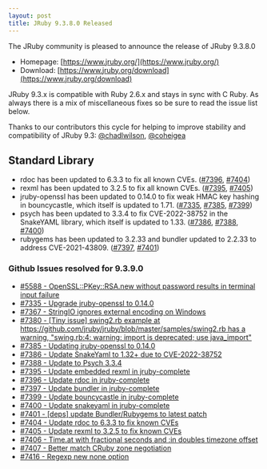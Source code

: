 ```yaml
---
layout: post
title: JRuby 9.3.8.0 Released
---
```


The JRuby community is pleased to announce the release of JRuby 9.3.8.0

* Homepage: [https://www.jruby.org/](https://www.jruby.org/)
* Download: [https://www.jruby.org/download](https://www.jruby.org/download)

JRuby 9.3.x is compatible with Ruby 2.6.x and stays in sync with C Ruby. As always there is a mix of miscellaneous fixes so be sure to read the issue list below.

Thanks to our contributors this cycle for helping to improve stability and compatibility of JRuby 9.3: [@chadlwilson], [@coheigea]

Standard Library
----------------

* rdoc has been updated to 6.3.3 to fix all known CVEs. ([#7396], [#7404])
* rexml has been updated to 3.2.5 to fix all known CVEs. ([#7395], [#7405])
* jruby-openssl has been updated to 0.14.0 to fix weak HMAC key hashing in bouncycastle, which itself is updated to 1.71. ([#7335], [#7385], [#7399])
* psych has been updated to 3.3.4 to fix CVE-2022-38752 in the SnakeYAML library, which itself is updated to 1.33. ([#7386], [#7388], [#7400])
* rubygems has been updated to 3.2.33 and bundler updated to 2.2.33 to address CVE-2021-43809. ([#7397], [#7401])

### Github Issues resolved for 9.3.9.0

- [#5588 - OpenSSL::PKey::RSA.new without password results in terminal input failure](https://github.com/jruby/jruby/issues/5588)
- [#7335 - Upgrade jruby-openssl to 0.14.0](https://github.com/jruby/jruby/issues/7335)
- [#7367 - StringIO ignores external encoding on Windows](https://github.com/jruby/jruby/issues/7367)
- [#7380 - [Tiny issue] swing2.rb example at https://github.com/jruby/jruby/blob/master/samples/swing2.rb has a warning, "swing.rb:4: warning: import is deprecated; use java_import"](https://github.com/jruby/jruby/issues/7380)
- [#7385 - Updating jruby-openssl to 0.14.0](https://github.com/jruby/jruby/pull/7385)
- [#7386 - Update SnakeYaml to 1.32+ due to CVE-2022-38752](https://github.com/jruby/jruby/issues/7386)
- [#7388 - Update to Psych 3.3.4](https://github.com/jruby/jruby/pull/7388)
- [#7395 - Update embedded rexml in jruby-complete](https://github.com/jruby/jruby/issues/7395)
- [#7396 - Update rdoc in jruby-complete](https://github.com/jruby/jruby/issues/7396)
- [#7397 - Update bundler in jruby-complete](https://github.com/jruby/jruby/issues/7397)
- [#7399 - Update bouncycastle in jruby-complete](https://github.com/jruby/jruby/issues/7399)
- [#7400 - Update snakeyaml in jruby-complete](https://github.com/jruby/jruby/issues/7400)
- [#7401 - [deps] update Bundler/Rubygems to latest patch](https://github.com/jruby/jruby/pull/7401)
- [#7404 - Update rdoc to 6.3.3 to fix known CVEs](https://github.com/jruby/jruby/pull/7404)
- [#7405 - Update rexml to 3.2.5 to fix known CVEs](https://github.com/jruby/jruby/pull/7405)
- [#7406 - Time.at with fractional seconds and :in doubles timezone offset](https://github.com/jruby/jruby/issues/7406)
- [#7407 - Better match CRuby zone negotiation](https://github.com/jruby/jruby/pull/7407)
- [#7416 - Regexp new none option](https://github.com/jruby/jruby/pull/7416)


[@chadlwilson]: https://github.com/chadlwilson
[@coheigea]: https://github.com/coheigea
[#7396]: https://github.com/jruby/jruby/issues/7396
[#7404]: https://github.com/jruby/jruby/issues/7404
[#7395]: https://github.com/jruby/jruby/issues/7395
[#7405]: https://github.com/jruby/jruby/issues/7405
[#7335]: https://github.com/jruby/jruby/issues/7335
[#7385]: https://github.com/jruby/jruby/issues/7385
[#7399]: https://github.com/jruby/jruby/issues/7399
[#7386]: https://github.com/jruby/jruby/issues/7386
[#7388]: https://github.com/jruby/jruby/issues/7388
[#7400]: https://github.com/jruby/jruby/issues/7400
[#7397]: https://github.com/jruby/jruby/issues/7397
[#7401]: https://github.com/jruby/jruby/issues/7401
